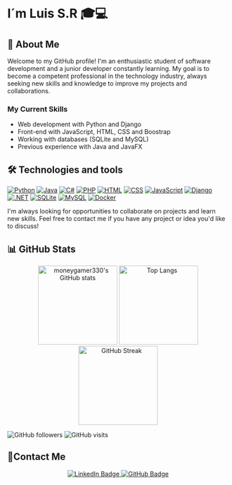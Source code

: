 # I´m Luis S.R 🎓💻

## 🚀 About Me

Welcome to my GitHub profile! I'm an enthusiastic student of software development and a junior developer constantly learning. My goal is to become a competent professional in the technology industry, always seeking new skills and knowledge to improve my projects and collaborations.

### My Current Skills

- Web development with Python and Django
- Front-end with JavaScript, HTML, CSS and Boostrap
- Working with databases (SQLite and MySQL)
- Previous experience with Java and JavaFX

## 🛠️ Technologies and tools

[![Python](https://img.shields.io/badge/Python-3776AB?logo=python&logoColor=fff)](#)
[![Java](https://img.shields.io/badge/Java-%23ED8B00.svg?logo=openjdk&logoColor=white)](#)
[![C#](https://custom-icon-badges.demolab.com/badge/C%23-%23239120.svg?logo=cshrp&logoColor=white)](#)
[![PHP](https://img.shields.io/badge/php-%23777BB4.svg?&logo=php&logoColor=white)](#)
[![HTML](https://img.shields.io/badge/HTML-%23E34F26.svg?logo=html5&logoColor=white)](#)
[![CSS](https://img.shields.io/badge/CSS-1572B6?logo=css3&logoColor=fff)](#)
[![JavaScript](https://img.shields.io/badge/JavaScript-F7DF1E?logo=javascript&logoColor=000)](#)
[![Django](https://img.shields.io/badge/Django-%23092E20.svg?logo=django&logoColor=white)](#)
[![.NET](https://img.shields.io/badge/.NET-512BD4?logo=dotnet&logoColor=fff)](#)
[![SQLite](https://img.shields.io/badge/SQLite-%2307405e.svg?logo=sqlite&logoColor=white)](#)
[![MySQL](https://img.shields.io/badge/MySQL-4479A1?logo=mysql&logoColor=fff)](#)
[![Docker](https://img.shields.io/badge/Docker-2496ED?logo=docker&logoColor=fff)](#)


I'm always looking for opportunities to collaborate on projects and learn new skills. Feel free to contact me if you have any project or idea you'd like to discuss!


## 📊 GitHub Stats

<div align="center">
  <img src="https://github-readme-stats.vercel.app/api?username=moneygamer330&show_icons=true&theme=dark&hide_border=true" alt="moneygamer330's GitHub stats" height="180"/>
  <img src="https://github-readme-stats.vercel.app/api/top-langs/?username=moneygamer330&layout=compact&theme=dark&hide_border=true" alt="Top Langs" height="180"/>
  <img src="https://github-readme-streak-stats.herokuapp.com/?user=moneygamer330&theme=dark&hide_border=true" alt="GitHub Streak" height="180"/>
</div>

![GitHub followers](https://img.shields.io/github/followers/moneygamer330?style=social)
![GitHub visits](https://komarev.com/ghpvc/?username=moneygamer330&color=blueviolet)


## 🔗Contact Me

<div align="center">
  <a href="https://www.linkedin.com/in/luis-souto-rey-11a047259/">
    <img src="https://img.shields.io/badge/-LinkedIn-blue?style=flat&logo=Linkedin&logoColor=white" alt="LinkedIn Badge" />
  </a>
  <a href="https://github.com/moneygamer330">
    <img src="https://img.shields.io/badge/-GitHub-181717?style=flat&logo=github&logoColor=white" alt="GitHub Badge" />
  </a>
</div>
